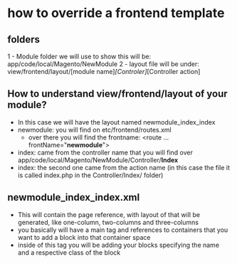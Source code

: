 # how to override a frontend template


## folders
1 - Module folder we will use to show this will be: app/code/local/Magento/NewModule
2 - layout file will be under: view/frontend/layout/[module name]_[Controler]_[Controller action]



## How to understand view/frontend/layout of your module?
* In this case we will have the layout named newmodule_index_index
* newmodule: you will find on etc/frontend/routes.xml
  * over there you will find the frontname: <route ... frontName="**newmodule**">
* index: came from the controller name that you will find over app/code/local/Magento/NewModule/Controller/**Index**
* index: the second one came from the action name (in this case the file it is called index.php in the Controller/Index/ folder)


## newmodule_index_index.xml
* This will contain the page reference, with layout of that will be generated, like one-column, two-columns and three-columns
* you basically will have a main <body> tag and references to containers that you want to add a block into that container space
* inside of this <referenceContainer> tag you will be adding your blocks specifying the name and a respective class of the block
